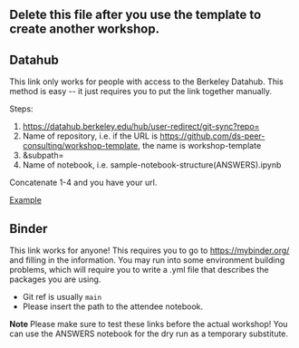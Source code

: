 ## Delete this file after you use the template to create another workshop.

## Datahub

This link only works for people with access to the Berkeley Datahub. This method is easy -- it just requires you to put the link together manually.

Steps:
1. https://datahub.berkeley.edu/hub/user-redirect/git-sync?repo=
2. Name of repository, i.e. if the URL is https://github.com/ds-peer-consulting/workshop-template, the name is workshop-template
3. &subpath=
4. Name of notebook, i.e. sample-notebook-structure(ANSWERS).ipynb

Concatenate 1-4 and you have your url.

[Example](https://datahub.berkeley.edu/hub/user-redirect/git-sync?repo=workshop-template&subpath=sample-notebook-structure(ANSWERS).ipynb)


## Binder

This link works for anyone! This requires you to go to https://mybinder.org/ and filling in the information. You may run into some environment building problems, which will require you to write a .yml file that describes the packages you are using.

- Git ref is usually `main`
- Please insert the path to the attendee notebook.

**Note** Please make sure to test these links before the actual workshop! You can use the ANSWERS notebook for the dry run as a temporary substitute.
